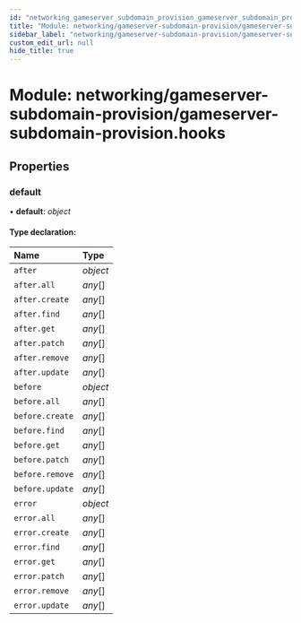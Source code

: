 ```yaml
---
id: "networking_gameserver_subdomain_provision_gameserver_subdomain_provision_hooks"
title: "Module: networking/gameserver-subdomain-provision/gameserver-subdomain-provision.hooks"
sidebar_label: "networking/gameserver-subdomain-provision/gameserver-subdomain-provision.hooks"
custom_edit_url: null
hide_title: true
---
```


# Module: networking/gameserver-subdomain-provision/gameserver-subdomain-provision.hooks

## Properties

### default

• **default**: *object*

#### Type declaration:

| Name | Type |
| :------ | :------ |
| `after` | *object* |
| `after.all` | *any*[] |
| `after.create` | *any*[] |
| `after.find` | *any*[] |
| `after.get` | *any*[] |
| `after.patch` | *any*[] |
| `after.remove` | *any*[] |
| `after.update` | *any*[] |
| `before` | *object* |
| `before.all` | *any*[] |
| `before.create` | *any*[] |
| `before.find` | *any*[] |
| `before.get` | *any*[] |
| `before.patch` | *any*[] |
| `before.remove` | *any*[] |
| `before.update` | *any*[] |
| `error` | *object* |
| `error.all` | *any*[] |
| `error.create` | *any*[] |
| `error.find` | *any*[] |
| `error.get` | *any*[] |
| `error.patch` | *any*[] |
| `error.remove` | *any*[] |
| `error.update` | *any*[] |
